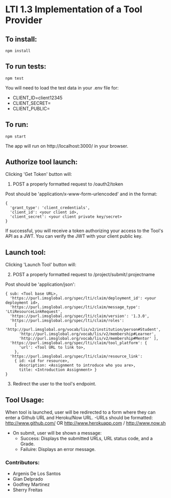 # LTI 1.3 Implementation of a Tool Provider

## To install:
```
npm install
```


## To run tests:
```
npm test
```
You will need to load the test data in your .env file for:
* CLIENT_ID=client12345
* CLIENT_SECRET=<Valid  Platform RSA Private Key>
* CLIENT_PUBLIC=<Valid  Platform Public Key>


## To run:
```
npm start
```

The app will run on http://localhost:3000/ in your browser.

## Authorize tool launch:
Clicking 'Get Token' button will:

1. POST a properly formatted request to /oauth2/token

Post should be 'application/x-www-form-urlencoded' and in the format:
```
{
  'grant_type': 'client_credentials',
  'client_id': <your client id>,
  'client_secret': <your client private key/secret>
}
```
If successful, you will receive a token authorizing your access to the Tool's API as a JWT.  You can verify the JWT with your client public key.


## Launch tool:
Clicking 'Launch Tool' button will:

2. POST a properly formatted request to /project/submit/:projectname

Post should be 'application/json':
```
{ sub: <Tool base URL>,
  'https://purl.imsglobal.org/spec/lti/claim/deployment_id': <your deployment id>,
  'https://purl.imsglobal.org/spec/lti/claim/message_type': 'LtiResourceLinkRequest',
  'https://purl.imsglobal.org/spec/lti/claim/version': '1.3.0',
  'https://purl.imsglobal.org/spec/lti/claim/roles': 
    [ 'http://purl.imsglobal.org/vocab/lis/v2/institution/person#Student',
      'http://purl.imsglobal.org/vocab/lis/v2/membership#Learner',
      'http://purl.imsglobal.org/vocab/lis/v2/membership#Mentor' ],
  'https://purl.imsglobal.org/spec/lti/claim/tool_platform': {
      'url': <Tool URL to link to>,
    },    
  'https://purl.imsglobal.org/spec/lti/claim/resource_link': 
    { id: <id for resource>,
      description: <Assignment to introduce who you are>,
      title: <Introduction Assignment> }
}
```

3. Redirect the user to the tool's endpoint.

## Tool Usage:
When tool is launched, user will be redirected to a form where they can enter a Github URL and Heroku/Now URL.
  -URLs should be formatted:
    http://www.github.com/
              OR
    http://www.herokuapp.com  /  http://www.now.sh

  - On submit, user will be shown a message:
    - Success: Displays the submitted URLs, URL status code, and a Grade.
    - Failuire: Displays an error message.


### Contributors:
* Argenis De Los Santos
* Gian Delprado
* Godfrey Martinez
* Sherry Freitas
